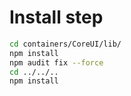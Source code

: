 # Install step

```bash
cd containers/CoreUI/lib/
npm install
npm audit fix --force
cd ../../..
npm install
```
